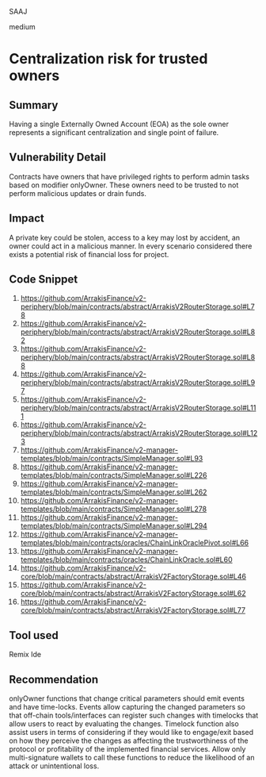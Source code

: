 SAAJ

medium

# Centralization risk for trusted owners

## Summary
Having a single Externally Owned Account (EOA) as the sole owner represents a significant centralization and single point of failure.

## Vulnerability Detail
Contracts have owners that have privileged rights to perform admin tasks based on modifier onlyOwner. These owners need to be trusted to not perform malicious updates or drain funds. 

## Impact

A private key could be stolen, access to a key may lost by accident, an owner could act in a malicious manner. In every scenario considered there exists a potential risk of financial loss for project.

## Code Snippet

1.	https://github.com/ArrakisFinance/v2-periphery/blob/main/contracts/abstract/ArrakisV2RouterStorage.sol#L78
2.	https://github.com/ArrakisFinance/v2-periphery/blob/main/contracts/abstract/ArrakisV2RouterStorage.sol#L82
3.	https://github.com/ArrakisFinance/v2-periphery/blob/main/contracts/abstract/ArrakisV2RouterStorage.sol#L88
4.	https://github.com/ArrakisFinance/v2-periphery/blob/main/contracts/abstract/ArrakisV2RouterStorage.sol#L97
5.	https://github.com/ArrakisFinance/v2-periphery/blob/main/contracts/abstract/ArrakisV2RouterStorage.sol#L111
6.	https://github.com/ArrakisFinance/v2-periphery/blob/main/contracts/abstract/ArrakisV2RouterStorage.sol#L123
7.	https://github.com/ArrakisFinance/v2-manager-templates/blob/main/contracts/SimpleManager.sol#L93
8.	https://github.com/ArrakisFinance/v2-manager-templates/blob/main/contracts/SimpleManager.sol#L226
9.	https://github.com/ArrakisFinance/v2-manager-templates/blob/main/contracts/SimpleManager.sol#L262
10.	https://github.com/ArrakisFinance/v2-manager-templates/blob/main/contracts/SimpleManager.sol#L278
11.	https://github.com/ArrakisFinance/v2-manager-templates/blob/main/contracts/SimpleManager.sol#L294
12.	https://github.com/ArrakisFinance/v2-manager-templates/blob/main/contracts/oracles/ChainLinkOraclePivot.sol#L66
13.	https://github.com/ArrakisFinance/v2-manager-templates/blob/main/contracts/oracles/ChainLinkOracle.sol#L60
14.	https://github.com/ArrakisFinance/v2-core/blob/main/contracts/abstract/ArrakisV2FactoryStorage.sol#L46
15.	https://github.com/ArrakisFinance/v2-core/blob/main/contracts/abstract/ArrakisV2FactoryStorage.sol#L62
16.	https://github.com/ArrakisFinance/v2-core/blob/main/contracts/abstract/ArrakisV2FactoryStorage.sol#L77


## Tool used

Remix Ide

## Recommendation
onlyOwner functions that change critical parameters should emit events and have time-locks.
Events allow capturing the changed parameters so that off-chain tools/interfaces can register such changes with timelocks that allow users to react by evaluating the changes. Timelock function also assist users in terms of considering if they would like to engage/exit based on how they perceive the changes as affecting the trustworthiness of the protocol or profitability of the implemented financial services.
Allow only multi-signature wallets to call these functions to reduce the likelihood of an attack or unintentional loss.

